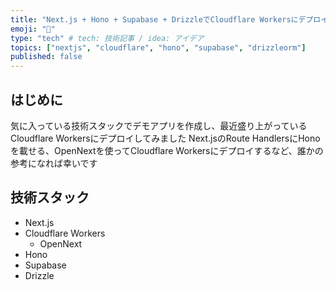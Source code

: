 ```yaml
---
title: "Next.js + Hono + Supabase + DrizzleでCloudflare Workersにデプロイしてみた"
emoji: "👏"
type: "tech" # tech: 技術記事 / idea: アイデア
topics: ["nextjs", "cloudflare", "hono", "supabase", "drizzleorm"]
published: false
---
```


## はじめに
気に入っている技術スタックでデモアプリを作成し、最近盛り上がっているCloudflare Workersにデプロイしてみました
Next.jsのRoute HandlersにHonoを載せる、OpenNextを使ってCloudflare Workersにデプロイするなど、誰かの参考になれば幸いです

## 技術スタック
- Next.js
- Cloudflare Workers
  - OpenNext
- Hono
- Supabase
- Drizzle
